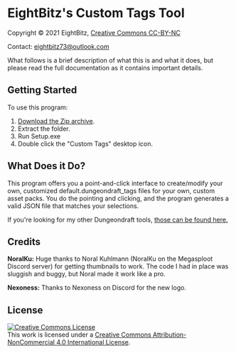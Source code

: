 <h1>EightBitz's Custom Tags Tool</h1>

<p>Copyright © 2021 EightBitz, <a href="http://creativecommons.org/licenses/by-nc/4.0/">Creative Commons CC-BY-NC</a></p>
<p>Contact: <a href="mailto:eightbitz73@outlook.com">eightbitz73@outlook.com</a></p>

<p>What follows is a brief description of what this is and what it does, but please read the full documentation as it contains important details.</p>

<h2>Getting Started</h2>
<p>To use this program:</p>
<ol>
<li><a href="https://github.com/EightBitz/Dungeondraft-Custom-Tags/archive/Version-1.3.zip">Download the Zip archive</a>.</li>
<li>Extract the folder.</li>
<li>Run Setup.exe</li>
<li>Double click the "Custom Tags" desktop icon.</li>
</ol>

<h2>What Does it Do?</h2>

<p>This program offers you a point-and-click interface to create/modify your own, customized default.dungeondraft_tags files for your own, custom asset packs. You do the pointing and clicking, and the program generates a valid JSON file that matches your selections.</p>
<p>If you're looking for my other Dungeondraft tools, <a href="https://github.com/EightBitz/Dungeondraft-Tools">those can be found here.</a></p>

<h2>Credits</h2>
<p><strong>NoralKu:</strong> Huge thanks to Noral Kuhlmann (NoralKu on the Megasploot Discord server) for getting thumbnails to work. The code I had in place was sluggish and buggy, but Noral made it work like a pro.</p>

<p><strong>Nexoness:</strong> Thanks to Nexoness on Discord for the new logo.</p>

<h2>License</h2>
<p><a rel="license" href="http://creativecommons.org/licenses/by-nc/4.0/"><img alt="Creative Commons License" style="border-width:0" src="https://i.creativecommons.org/l/by-nc/4.0/88x31.png" /></a><br />This work is licensed under a <a rel="license" href="http://creativecommons.org/licenses/by-nc/4.0/">Creative Commons Attribution-NonCommercial 4.0 International License</a>.</p>
